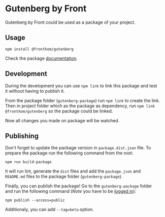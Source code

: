 # Gutenberg by Front

Gutenberg by Front could be used as a package of your project. 

## Usage

```
npm install @frontkom/gutenberg
```

Check the package [documentation](https://www.npmjs.com/package/@frontkom/gutenberg).

## Development

During the development you can use `npm link` to link this package and test it without having to publish it. 

From the package folder (`gutenberg-package`) run `npm link` to create the link. Then in project folder which as the package as dependency, run `npm link @frontkom/gutenberg` so the package could be linked. 

Now all changes you made on package will be watched.

## Publishing

Don't forget to update the package version in `package.dist.json` file. To prepare the package run the following command from the root:

```
npm run build-package
```

It will run lint, generate the `dist` files and add the `package.json` and `README.md` files to the package folder (`gutenberg-package`).

Finally, you can publish the package! Go to the `gutenberg-package` folder and run the following command (*Note* you have to be [logged in](https://docs.npmjs.com/cli/adduser)):

```
npm publish --access=public
```

Additionaly, you can add `--tag=beta` option.
